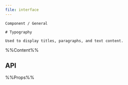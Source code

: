 ```yaml
---
file: interface
---
```


`````
Component / General

# Typography

Used to display titles, paragraphs, and text content.
`````

%%Content%%

## API

%%Props%%
